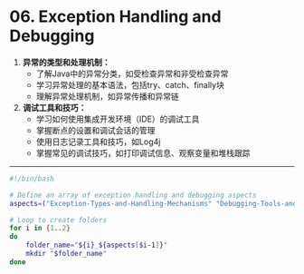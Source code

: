 # 06. Exception Handling and Debugging

1.  **异常的类型和处理机制：**
    -   了解Java中的异常分类，如受检查异常和非受检查异常
    -   学习异常处理的基本语法，包括try、catch、finally块
    -   理解异常处理机制，如异常传播和异常链
2.  **调试工具和技巧：**
    -   学习如何使用集成开发环境（IDE）的调试工具
    -   掌握断点的设置和调试会话的管理
    -   使用日志记录工具和技巧，如Log4j
    -   掌握常见的调试技巧，如打印调试信息、观察变量和堆栈跟踪

---

``` sh title="生成对应文件目录的 sh 脚本"
#!/bin/bash

# Define an array of exception handling and debugging aspects
aspects=("Exception-Types-and-Handling-Mechanisms" "Debugging-Tools-and-Techniques")

# Loop to create folders
for i in {1..2}
do
    folder_name="${i}_${aspects[$i-1]}"
    mkdir "$folder_name"
done

```


